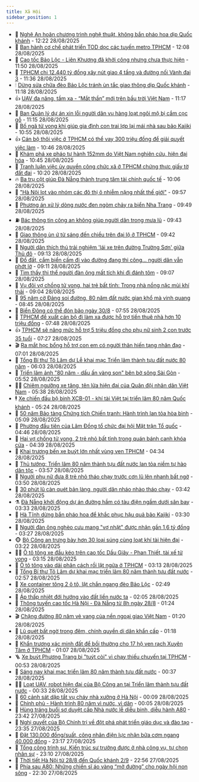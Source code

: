 ```yaml
---
title: Xã Hội
sidebar_position: 1
---
```


<!-- dantri-xa-hoi:START -->
- 🫣 [Nghệ An hoãn chương trình nghệ thuật, không bắn pháo hoa dịp Quốc khánh](https://dantri.com.vn/xa-hoi/nghe-an-hoan-chuong-trinh-nghe-thuat-khong-ban-phao-hoa-dip-quoc-khanh-20250828182316370.htm) - 12:22 28/08/2025
- 💼 [Ban hành cơ chế phát triển TOD dọc các tuyến metro TPHCM](https://dantri.com.vn/xa-hoi/ban-hanh-co-che-phat-trien-tod-doc-cac-tuyen-metro-tphcm-20250828155635458.htm) - 12:08 28/08/2025
- 🎊 [Cao tốc Bảo Lộc - Liên Khương đã khởi công nhưng chưa thực hiện](https://dantri.com.vn/xa-hoi/cao-toc-bao-loc-lien-khuong-da-khoi-cong-nhung-chua-thuc-hien-20250828154845092.htm) - 11:50 28/08/2025
- 🙉 [TPHCM chi 12.440 tỷ đồng xây nút giao 4 tầng và đường nối Vành đai 3](https://dantri.com.vn/xa-hoi/tphcm-chi-12440-ty-dong-xay-nut-giao-4-tang-va-duong-noi-vanh-dai-3-20250828173347637.htm) - 11:36 28/08/2025
- 🕯 [Dừng sửa chữa đèo Bảo Lộc tránh ùn tắc giao thông dịp Quốc khánh](https://dantri.com.vn/xa-hoi/dung-sua-chua-deo-bao-loc-tranh-un-tac-giao-thong-dip-quoc-khanh-20250828174544467.htm) - 11:18 28/08/2025
- 👍 [UAV đa năng, tầm xa - “Mắt thần” mới trên bầu trời Việt Nam](https://dantri.com.vn/xa-hoi/uav-da-nang-tam-xa-mat-than-moi-tren-bau-troi-viet-nam-20250828130531988.htm) - 11:17 28/08/2025
- 🤖 [Ban Quản lý dự án xin lỗi người dân vụ hàng loạt ngôi mộ bị cắm cọc gỗ](https://dantri.com.vn/xa-hoi/ban-quan-ly-du-an-xin-loi-nguoi-dan-vu-hang-loat-ngoi-mo-bi-cam-coc-go-20250828175836792.htm) - 11:15 28/08/2025
- 🙉 [Bố ngã tử vong khi giúp gia đình con trai lợp lại mái nhà sau bão Kajiki](https://dantri.com.vn/xa-hoi/bo-nga-tu-vong-khi-giup-gia-dinh-con-trai-lop-lai-mai-nha-sau-bao-kajiki-20250828172726846.htm) - 10:55 28/08/2025
- 👍 [Cán bộ thôi việc ở TPHCM có thể vay 300 triệu đồng để giải quyết việc làm](https://dantri.com.vn/xa-hoi/can-bo-thoi-viec-o-tphcm-co-the-vay-300-trieu-dong-de-giai-quyet-viec-lam-20250828094119180.htm) - 10:46 28/08/2025
- 🗽 [Khám phá xe pháo tự hành 152mm do Việt Nam nghiên cứu, hiện đại hóa](https://dantri.com.vn/xa-hoi/kham-pha-xe-phao-tu-hanh-152mm-do-viet-nam-nghien-cuu-hien-dai-hoa-20250828172138228.htm) - 10:45 28/08/2025
- 🗽 [Tranh luận việc ủy quyền công chức xã ở TPHCM chứng thực giấy tờ đất đai](https://dantri.com.vn/xa-hoi/tranh-luan-viec-uy-quyen-cong-chuc-xa-o-tphcm-chung-thuc-giay-to-dat-dai-20250828140240834.htm) - 10:20 28/08/2025
- 🔥 [Ba trụ cột giúp Đà Nẵng thành trung tâm tài chính quốc tế](https://dantri.com.vn/xa-hoi/ba-tru-cot-giup-da-nang-thanh-trung-tam-tai-chinh-quoc-te-20250828162847370.htm) - 10:06 28/08/2025
- 🦒 [&quot;Hà Nội lọt vào nhóm các đô thị ô nhiễm nặng nhất thế giới&quot;](https://dantri.com.vn/xa-hoi/ha-noi-lot-vao-nhom-cac-do-thi-o-nhiem-nang-nhat-the-gioi-20250828164819189.htm) - 09:57 28/08/2025
- 🧐 [Phương án xử lý dòng nước đen ngòm chảy ra biển Nha Trang](https://dantri.com.vn/xa-hoi/phuong-an-xu-ly-dong-nuoc-den-ngom-chay-ra-bien-nha-trang-20250828163430503.htm) - 09:49 28/08/2025
- ⛽️ [Bác thông tin công an không giúp người dân trong mưa lũ](https://dantri.com.vn/xa-hoi/bac-thong-tin-cong-an-khong-giup-nguoi-dan-trong-mua-lu-20250828162055436.htm) - 09:43 28/08/2025
- 🚀 [Giao thông ùn ứ từ sáng đến chiều trên đại lộ ở TPHCM](https://dantri.com.vn/xa-hoi/giao-thong-un-u-tu-sang-den-chieu-tren-dai-lo-o-tphcm-20250828161311452.htm) - 09:42 28/08/2025
- 🦒 [Người dân thích thú trải nghiệm &#39;lái xe trên đường Trường Sơn&#39; giữa Thủ đô](https://dantri.com.vn/xa-hoi/nguoi-dan-thich-thu-trai-nghiem-lai-xe-tren-duong-truong-son-giua-thu-do-20250828155431880.htm) - 09:13 28/08/2025
- 🦅 [Đổ đất, cắm biển cấm đi vào đường đang thi công... người dân vẫn phớt lờ](https://dantri.com.vn/xa-hoi/do-dat-cam-bien-cam-di-vao-duong-dang-thi-cong-nguoi-dan-van-phot-lo-20250828154430397.htm) - 09:11 28/08/2025
- 🚀 [Tìm thấy thi thể người đàn ông mất tích khi đi đánh tôm](https://dantri.com.vn/xa-hoi/tim-thay-thi-the-nguoi-dan-ong-mat-tich-khi-di-danh-tom-20250828155539419.htm) - 09:07 28/08/2025
- 🦅 [Vụ đôi vợ chồng tử vong, hai trẻ bất tỉnh: Trong nhà nồng nặc mùi khí thải](https://dantri.com.vn/xa-hoi/vu-doi-vo-chong-tu-vong-hai-tre-bat-tinh-trong-nha-nong-nac-mui-khi-thai-20250828154212252.htm) - 09:04 28/08/2025
- 🤠 [95 năm cờ Đảng soi đường, 80 năm đất nước gian khổ mà vinh quang](https://dantri.com.vn/xa-hoi/95-nam-co-dang-soi-duong-80-nam-dat-nuoc-gian-kho-ma-vinh-quang-20250828125027972.htm) - 08:45 28/08/2025
- 💄 [Biển Đông có thể đón bão ngày 30/8](https://dantri.com.vn/xa-hoi/bien-dong-co-the-don-bao-ngay-308-20250828145144074.htm) - 07:55 28/08/2025
- 🥷 [TPHCM đề xuất cán bộ đi làm xa được hỗ trợ tiền thuê nhà hơn 10 triệu đồng](https://dantri.com.vn/xa-hoi/tphcm-de-xuat-can-bo-di-lam-xa-duoc-ho-tro-tien-thue-nha-hon-10-trieu-dong-20250828090754769.htm) - 07:48 28/08/2025
- 👍 [TPHCM sẽ nâng mức hỗ trợ 5 triệu đồng cho phụ nữ sinh 2 con trước 35 tuổi](https://dantri.com.vn/xa-hoi/tphcm-se-nang-muc-ho-tro-5-trieu-dong-cho-phu-nu-sinh-2-con-truoc-35-tuoi-20250828120431609.htm) - 07:27 28/08/2025
- 🎬 [Ra mắt học bổng hỗ trợ con em có người thân hiến tạng nhân đạo](https://dantri.com.vn/xa-hoi/ra-mat-hoc-bong-ho-tro-con-em-co-nguoi-than-hien-tang-nhan-dao-20250828120119756.htm) - 07:01 28/08/2025
- 🦒 [Tổng Bí thư Tô Lâm dự Lễ khai mạc Triển lãm thành tựu đất nước 80 năm](https://dantri.com.vn/xa-hoi/tong-bi-thu-to-lam-du-le-khai-mac-trien-lam-thanh-tuu-dat-nuoc-80-nam-20250828124738067.htm) - 06:03 28/08/2025
- 🌊 [Triển lãm ảnh &quot;80 năm - dấu ấn vàng son&quot; bên bờ sông Sài Gòn](https://dantri.com.vn/xa-hoi/trien-lam-anh-80-nam-dau-an-vang-son-ben-bo-song-sai-gon-20250828111614407.htm) - 05:52 28/08/2025
- 🧑‍💻 [Chiêm ngưỡng xe tăng, tên lửa hiện đại của Quân đội nhân dân Việt Nam](https://dantri.com.vn/xa-hoi/chiem-nguong-xe-tang-ten-lua-hien-dai-cua-quan-doi-nhan-dan-viet-nam-20250828122959120.htm) - 05:38 28/08/2025
- 🕴 [Xe chiến đấu bộ binh XCB-01 - khí tài Việt tại triển lãm 80 năm Quốc khánh](https://dantri.com.vn/xa-hoi/xe-chien-dau-bo-binh-xcb-01-khi-tai-viet-tai-trien-lam-80-nam-quoc-khanh-20250828121608320.htm) - 05:24 28/08/2025
- 🤔 [50 năm Bảo tàng Chứng tích Chiến tranh: Hành trình lan tỏa hòa bình](https://dantri.com.vn/xa-hoi/50-nam-bao-tang-chung-tich-chien-tranh-hanh-trinh-lan-toa-hoa-binh-20250828115301201.htm) - 05:09 28/08/2025
- 💄 [Phường đầu tiên của Lâm Đồng tổ chức đại hội Mặt trận Tổ quốc](https://dantri.com.vn/xa-hoi/phuong-dau-tien-cua-lam-dong-to-chuc-dai-hoi-mat-tran-to-quoc-20250828110927539.htm) - 04:46 28/08/2025
- 🧠 [Hai vợ chồng tử vong, 2 trẻ nhỏ bất tỉnh trong quán bánh canh khóa cửa](https://dantri.com.vn/xa-hoi/hai-vo-chong-tu-vong-2-tre-nho-bat-tinh-trong-quan-banh-canh-khoa-cua-20250828112803513.htm) - 04:39 28/08/2025
- 🦣 [Khai trương bến xe buýt lớn nhất vùng ven TPHCM](https://dantri.com.vn/xa-hoi/khai-truong-ben-xe-buyt-lon-nhat-vung-ven-tphcm-20250828110841549.htm) - 04:34 28/08/2025
- 💫 [Thủ tướng: Triển lãm 80 năm thành tựu đất nước lan tỏa niềm tự hào dân tộc](https://dantri.com.vn/xa-hoi/thu-tuong-trien-lam-80-nam-thanh-tuu-dat-nuoc-lan-toa-niem-tu-hao-dan-toc-20250828104522461.htm) - 03:57 28/08/2025
- 🚀 [Người phụ nữ đưa 8 trẻ nhỏ tháo chạy trước cơn lũ lên nhanh bất ngờ](https://dantri.com.vn/xa-hoi/nguoi-phu-nu-dua-8-tre-nho-thao-chay-truoc-con-lu-len-nhanh-bat-ngo-20250828083205039.htm) - 03:50 28/08/2025
- 🤔 [30 phút lũ càn quét bản làng, người dân nháo nhào tháo chạy](https://dantri.com.vn/xa-hoi/30-phut-lu-can-quet-ban-lang-nguoi-dan-nhao-nhao-thao-chay-20250828095052970.htm) - 03:42 28/08/2025
- ⚗️ [Đà Nẵng khởi động dự án đường hầm có tàu điện ngầm dưới sân bay](https://dantri.com.vn/xa-hoi/da-nang-khoi-dong-du-an-duong-ham-co-tau-dien-ngam-duoi-san-bay-20250827134601833.htm) - 03:33 28/08/2025
- 🫶 [Hà Tĩnh dừng bắn pháo hoa để khắc phục hậu quả bão Kajiki](https://dantri.com.vn/xa-hoi/ha-tinh-dung-ban-phao-hoa-de-khac-phuc-hau-qua-bao-kajiki-20250828100035464.htm) - 03:30 28/08/2025
- 🌮 [Người đàn ông nghèo cưu mang &quot;vợ nhặt&quot; được nhận gần 1,6 tỷ đồng](https://dantri.com.vn/xa-hoi/nguoi-dan-ong-ngheo-cuu-mang-vo-nhat-duoc-nhan-gan-16-ty-dong-20250828100516949.htm) - 03:27 28/08/2025
- 🐵 [Bộ Công an trưng bày hơn 30 loại súng cùng loạt khí tài hiện đại](https://dantri.com.vn/xa-hoi/bo-cong-an-trung-bay-hon-30-loai-sung-cung-loat-khi-tai-hien-dai-20250828100851951.htm) - 03:22 28/08/2025
- 🧑‍🏫 [Ô tô tông xe đầu kéo trên cao tốc Dầu Giây - Phan Thiết, tài xế tử vong](https://dantri.com.vn/xa-hoi/o-to-tong-xe-dau-keo-tren-cao-toc-dau-giay-phan-thiet-tai-xe-tu-vong-20250828100506294.htm) - 03:15 28/08/2025
- 💫 [Ô tô tông vào dải phân cách rồi lật ngửa ở TPHCM](https://dantri.com.vn/xa-hoi/o-to-tong-vao-dai-phan-cach-roi-lat-ngua-o-tphcm-20250828095416388.htm) - 03:13 28/08/2025
- 🦩 [Tổng Bí thư Tô Lâm dự khai mạc triển lãm 80 năm thành tựu đất nước](https://dantri.com.vn/xa-hoi/tong-bi-thu-to-lam-du-khai-mac-trien-lam-80-nam-thanh-tuu-dat-nuoc-20250828094531991.htm) - 02:57 28/08/2025
- 🦄 [Xe container tông 2 ô tô, lật chắn ngang đèo Bảo Lộc](https://dantri.com.vn/xa-hoi/xe-container-tong-2-o-to-lat-chan-ngang-deo-bao-loc-20250828094329628.htm) - 02:49 28/08/2025
- 💂 [Áp thấp nhiệt đới hướng vào đất liền nước ta](https://dantri.com.vn/xa-hoi/ap-thap-nhiet-doi-huong-vao-dat-lien-nuoc-ta-20250828085341394.htm) - 02:05 28/08/2025
- 💄 [Thông tuyến cao tốc Hà Nội - Đà Nẵng từ 8h ngày 28/8](https://dantri.com.vn/xa-hoi/thong-tuyen-cao-toc-ha-noi-da-nang-tu-8h-ngay-288-20250828080640051.htm) - 01:24 28/08/2025
- 🎬 [Chặng đường 80 năm vẻ vang của nền ngoại giao Việt Nam](https://dantri.com.vn/xa-hoi/chang-duong-80-nam-ve-vang-cua-nen-ngoai-giao-viet-nam-20250828070049018.htm) - 01:20 28/08/2025
- 👀 [Lũ quét bất ngờ trong đêm, chính quyền di dân khẩn cấp](https://dantri.com.vn/xa-hoi/lu-quet-bat-ngo-trong-dem-chinh-quyen-di-dan-khan-cap-20250827225605625.htm) - 01:18 28/08/2025
- 💃 [Khẩn trương xác minh đất để bồi thường cho 17 hộ ven rạch Xuyên Tâm ở TPHCM](https://dantri.com.vn/xa-hoi/khan-truong-xac-minh-dat-de-boi-thuong-cho-17-ho-ven-rach-xuyen-tam-o-tphcm-20250827162158204.htm) - 01:07 28/08/2025
- 🪜 [Xe buýt Phương Trang bị &quot;tuýt còi&quot; vì chạy thiếu chuyến tại TPHCM](https://dantri.com.vn/xa-hoi/xe-buyt-phuong-trang-bi-tuyt-coi-vi-chay-thieu-chuyen-tai-tphcm-20250827225939433.htm) - 00:53 28/08/2025
- 📝 [Sáng nay khai mạc triển lãm 80 năm thành tựu đất nước](https://dantri.com.vn/xa-hoi/sang-nay-khai-mac-trien-lam-80-nam-thanh-tuu-dat-nuoc-20250828072432408.htm) - 00:37 28/08/2025
- 🧑‍💻 [Loạt UAV, robot hiện đại của Bộ Công an tại Triển lãm thành tựu đất nước](https://dantri.com.vn/xa-hoi/loat-uav-robot-hien-dai-cua-bo-cong-an-tai-trien-lam-thanh-tuu-dat-nuoc-20250828072713982.htm) - 00:33 28/08/2025
- 👺 [60 cảnh sát dập tắt vụ cháy nhà xưởng ở Hà Nội](https://dantri.com.vn/xa-hoi/60-canh-sat-dap-tat-vu-chay-nha-xuong-o-ha-noi-20250828070049580.htm) - 00:09 28/08/2025
- 🌮 [Chính phủ - Hành trình 80 năm vì nước, vì dân](https://dantri.com.vn/xa-hoi/chinh-phu-hanh-trinh-80-nam-vi-nuoc-vi-dan-20250828065923259.htm) - 00:05 28/08/2025
- 🤭 [Hùng tráng buổi sơ duyệt cấp Nhà nước lễ diễu binh, diễu hành A80](https://dantri.com.vn/xa-hoi/hung-trang-buoi-so-duyet-cap-nha-nuoc-le-dieu-binh-dieu-hanh-a80-20250828054026820.htm) - 23:42 27/08/2025
- 💪 [Nghị quyết của Bộ Chính trị về đột phá phát triển giáo dục và đào tạo](https://dantri.com.vn/xa-hoi/nghi-quyet-cua-bo-chinh-tri-ve-dot-pha-phat-trien-giao-duc-va-dao-tao-20250827193254293.htm) - 23:35 27/08/2025
- 🧰 [Đặt 130.000 đồng/suất, công nhân điện lực nhận bữa cơm ngang 40.000 đồng](https://dantri.com.vn/xa-hoi/dat-130000-dongsuat-cong-nhan-dien-luc-nhan-bua-com-ngang-40000-dong-20250827224620486.htm) - 23:17 27/08/2025
- 🤡 [Tổng công trình sư, Kiến trúc sư trưởng được ở nhà công vụ, tự chọn nhân sự](https://dantri.com.vn/xa-hoi/tong-cong-trinh-su-kien-truc-su-truong-duoc-o-nha-cong-vu-tu-chon-nhan-su-20250827180826969.htm) - 23:10 27/08/2025
- 🦆 [Thời tiết Hà Nội từ 28/8 đến Quốc khánh 2/9](https://dantri.com.vn/xa-hoi/thoi-tiet-ha-noi-tu-288-den-quoc-khanh-29-20250827133129988.htm) - 22:56 27/08/2025
- 🦍 [Phía sau A80: Những chiến sĩ áo vàng “mở đường” cho ngày hội non sông](https://dantri.com.vn/xa-hoi/phia-sau-a80-nhung-chien-si-ao-vang-mo-duong-cho-ngay-hoi-non-song-20250827172818609.htm) - 22:30 27/08/2025<!-- dantri-xa-hoi:END -->
